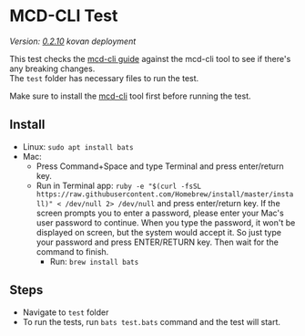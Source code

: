 # MCD-CLI Test

*Version: [0.2.10](https://changelog.makerdao.com/releases/0.2.10/index.html) kovan deployment*

This test checks the [mcd-cli guide](https://github.com/makerdao/developerguides/blob/master/devtools/mcd-cli/mcd-cli-guide-01/mcd-cli-guide-01.md) against the mcd-cli tool to see if there's any breaking changes.  
The `test` folder has necessary files to run the test.

Make sure to install the [mcd-cli](https://github.com/makerdao/mcd-cli) tool first before running the test.

## Install

- Linux: `sudo apt install bats`
- Mac:
  - Press Command+Space and type Terminal and press enter/return key.
  - Run in Terminal app:
`ruby -e "$(curl -fsSL https://raw.githubusercontent.com/Homebrew/install/master/install)" < /dev/null 2> /dev/null`
and press enter/return key.
If the screen prompts you to enter a password, please enter your Mac's user password to continue. When you type the password, it won't be displayed on screen, but the system would accept it. So just type your password and press ENTER/RETURN key. Then wait for the command to finish.
    - Run: `brew install bats`

## Steps

- Navigate to `test` folder
- To run the tests, run `bats test.bats` command and the test will start.
